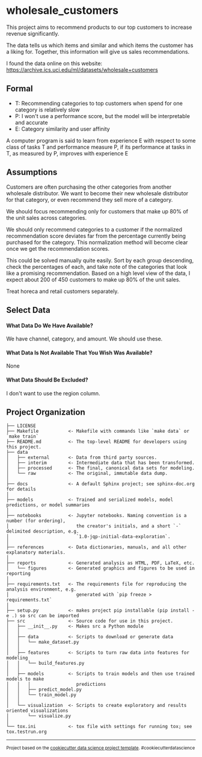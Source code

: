 wholesale_customers
==============================

This project aims to recommend products to our top customers to increase revenue significantly.

The data tells us which items and similar and which items the customer has a liking for.  Together, this information will give us sales recommendations.

I found the data online on this website: https://archive.ics.uci.edu/ml/datasets/wholesale+customers

## Formal

- T: Recommending categories to top customers when spend for one category is relatively slow
- P: I won't use a performance score, but the model will be interpretable and accurate
- E: Category similarity and user affinity

A computer program is said to learn from experience E with respect to some class of tasks T and performance measure P, if its performance at tasks in T, as measured by P, improves with experience E

## Assumptions

Customers are often purchasing the other categories from another wholesale distributor.  We want to become their new wholesale distributor for that category, or even recommend they sell more of a category.

We should focus recommending only for customers that make up 80% of the unit sales across categories.

We should only recommend categories to a customer if the normalized recommendation score deviates far from the percentage currently being purchased for the category.  This normalization method will become clear once we get the recommendation scores.

This could be solved manually quite easily.  Sort by each group descending, check the percentages of each, and take note of the categories that look like a promising recommendation.  Based on a high level view of the data, I expect about 200 of 450 customers to make up 80% of the unit sales.

Treat horeca and retail customers separately.

## Select Data

#### What Data Do We Have Available?

We have channel, category, and amount.  We should use these.

#### What Data Is Not Available That You Wish Was Available?

None

#### What Data Should Be Excluded?

I don't want to use the region column.

Project Organization
------------

    ├── LICENSE
    ├── Makefile           <- Makefile with commands like `make data` or `make train`
    ├── README.md          <- The top-level README for developers using this project.
    ├── data
    │   ├── external       <- Data from third party sources.
    │   ├── interim        <- Intermediate data that has been transformed.
    │   ├── processed      <- The final, canonical data sets for modeling.
    │   └── raw            <- The original, immutable data dump.
    │
    ├── docs               <- A default Sphinx project; see sphinx-doc.org for details
    │
    ├── models             <- Trained and serialized models, model predictions, or model summaries
    │
    ├── notebooks          <- Jupyter notebooks. Naming convention is a number (for ordering),
    │                         the creator's initials, and a short `-` delimited description, e.g.
    │                         `1.0-jqp-initial-data-exploration`.
    │
    ├── references         <- Data dictionaries, manuals, and all other explanatory materials.
    │
    ├── reports            <- Generated analysis as HTML, PDF, LaTeX, etc.
    │   └── figures        <- Generated graphics and figures to be used in reporting
    │
    ├── requirements.txt   <- The requirements file for reproducing the analysis environment, e.g.
    │                         generated with `pip freeze > requirements.txt`
    │
    ├── setup.py           <- makes project pip installable (pip install -e .) so src can be imported
    ├── src                <- Source code for use in this project.
    │   ├── __init__.py    <- Makes src a Python module
    │   │
    │   ├── data           <- Scripts to download or generate data
    │   │   └── make_dataset.py
    │   │
    │   ├── features       <- Scripts to turn raw data into features for modeling
    │   │   └── build_features.py
    │   │
    │   ├── models         <- Scripts to train models and then use trained models to make
    │   │   │                 predictions
    │   │   ├── predict_model.py
    │   │   └── train_model.py
    │   │
    │   └── visualization  <- Scripts to create exploratory and results oriented visualizations
    │       └── visualize.py
    │
    └── tox.ini            <- tox file with settings for running tox; see tox.testrun.org


--------

<p><small>Project based on the <a target="_blank" href="https://drivendata.github.io/cookiecutter-data-science/">cookiecutter data science project template</a>. #cookiecutterdatascience</small></p>
